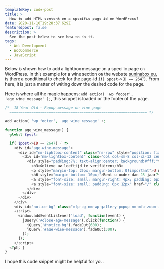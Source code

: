 ```yaml
---
templateKey: code-post
title: >
  How to add HTML content on a specific page-id on WordPress?
date: 2020-11-10T19:28:37.629Z
featuredpost: false
description: >
  See the post below to see how to do it.
tags:
  - Web Development
  - WooCommerce
  - JavaScript
---
```


Below is shown how to add a lightbox message on a specific page on WordPress. In this example for a wine section on the website [suninabox.eu](https://suninabox.eu), is there a conditional to check for the page-id `if( $post->ID == 2647)`. From here, it is just a matter of writing down the desired code for the page.

Here is where all the magic happens: `add_action( 'wp_footer', 'age_wine_message' );`, this snippet is loaded on the footer of the page.

```php
/*  18 Year Old — Popup message on wine page
  =============================================================== */

add_action( 'wp_footer', 'age_wine_message' );

function age_wine_message() {
  global $post;

  if( $post->ID == 2647) { ?>
    <div id="age-wine-message">
      <div id="nm-lightbox-content" class="nm-row" style="position: fixed; top: 20%; height: 60%; width: 50%; left: 25%; right: 25%; z-index: 10001;">
        <div id="nm-lightbox-content" class="col col-sm-8 col-xs-12 centered nopad">
          <div style="padding:7%; text-align:center; background:#fff;">
            <h3>Gelieve uw leeftijd te verifiëren</h3>
            <p style="margin-top: 20px; margin-bottom: 0!important">U moet 18 jaar oud zijn om wijn op onze website te bestellen</p>
            <h6 style="margin-bottom: 10px;">Bent u ouder dan 18 jaar?</h6>
            <a style="font-size: small; margin-right: 4px; padding: 6px 12px" href="#" id="close-age-message" class="button">Ja</a>
            <a style="font-size: small; padding: 6px 12px" href="/" class="button">Nee</a>
          </div>
        </div>
      </div>
    </div>
    <div id="notice-bg" class="mfp-bg nm-wp-gallery-popup nm-mfp-zoom-in mfp-ready" style="position: fixed; top: 0; left: 0; bottom: 0; right: 0;"></div>
    <script>
      window.addEventListener('load', function(event) {
        jQuery('#close-age-message').click(function() {
          jQuery('#notice-bg').fadeOut(600);
          jQuery('#age-wine-message').fadeOut(300);
        });
      });
    </script>
  <?php }
}
```

I hope this code snippet might be helpful for you.
